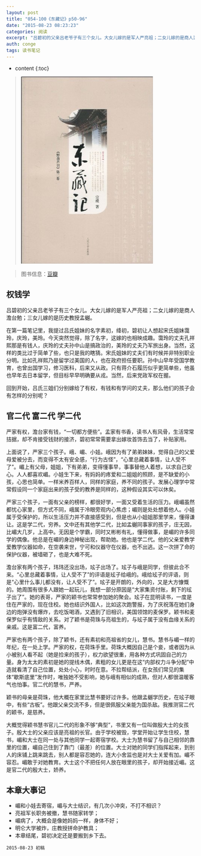 ```yaml
---
layout: post
title: "054-100《东藏记》p50-96"
date: "2015-08-23 08:23:23"
categories: 阅读
excerpt: "吕碧初的父亲吕老爷子有三个女儿。大女儿嫁的是军人严亮祖；二女儿嫁的是商人澹台勉；三女儿嫁的是历史教授孟樾..."
auth: conge
tags: 读书笔记
---
```

* content
{:toc}

> ![东藏记](/assets/images/阅读/118382-e8b1e9b72b080a42.jpg)

> 图书信息：[豆瓣](http://book.douban.com/subject/1014374/)

## 权钱学

吕碧初的父亲吕老爷子有三个女儿。大女儿嫁的是军人严亮祖；二女儿嫁的是商人澹台勉；三女儿嫁的是历史教授孟樾。

在第一篇笔记里，我提过吕氏姐妹的名字素初，绛初，碧初让人想起宋氏姐妹霭玲，庆玲，美玲。今天突然觉得，除了名字，这嫁的也相映成趣。霭玲的丈夫孔祥熙那是有钱人，庆玲的丈夫孙中山是搞政治的，美玲的丈夫乃军旅出身。当然，这样的类比过于简单了些，也只是我的瞎猜。宋氏姐妹的丈夫们有时候并非特别职业分明。比如孔祥熙乃是留学过美国的人，也在政府担任要职。孙中山早年受国学教育，也曾出国学习，修习医科，后来又从政。只有蒋介石履历似乎更简单些，他虽也早年去日本留学，但目标早早明确要从戎。当然，后来党政军权在握。

回到开始，吕氏三姐们分别嫁给了有权，有钱和有学问的丈夫，那么他们的孩子会有怎样的分别呢？

## 官二代 富二代 学二代

严家有权，澹台家有钱，“一切都方便些”。孟家有书香，读书人有风骨，生活常常拮据，却不肯接受钱财的接济，碧初常常需要拿出嫁妆首饰去当了，补贴家用。

上面说了，严家三个孩子。峨、嵋、小娃。峨因为有了弟弟妹妹，觉得自己的父爱母爱被分去，而变得不太有安全感，“行为古怪”，“心里总藏着事情，让人受不了”。嵋上有父母，姐姐，下有弟弟，变得懂事早，事事替他人着想，以求自己安心。人人都喜欢嵋。小娃生下来，有妈妈的疼爱和二姐姐的照顾，是不缺爱的小孩，心思也简单。一样米养百样人，同样的家庭，养不同的孩子。发展心理学中常常假设同一个家庭出来的孩子受的教养是同样的，这种假设其实可以休矣。

严家三个孩子，一面有父亲的榜样，都很好学，一面又受着生活的压力。峨嵋虽然都忧心家里，但方式不同，峨属于冷眼旁观内心焦虑；嵋则是处处想着他人。小娃属于受保护的，所以生活压力并不直接感受到，但是也从小姐姐那里学来，懂得谦让。这是学二代，穷养。文中还有其他学二代，比如孟樾同事家的孩子，庄无因，比嵋大几岁，上高中。无因是个学霸，同时又彬彬有礼，懂得做事，是嵋的许多同学的偶像。他总是在嵋的身边神秘出现，帮助她。他也是学二代。他的父亲爱教学爱教学仪器如命，在空袭来世，宁可和仪器守在仪器，也不出逃。这一次拼了命的保护仪器，被墙砸了，也是大难不死。

澹台家有两个孩子，玮玮还没出场，玹子出场了。玹子与峨是同学，但彼此合不来。“心里总藏着事情，让人受不了”的评语是玹子给峨的。峨给玹子的评语，则是“心里什么事儿都没有，让人受不了”。玹子是开朗的，外向的，又是大方慷慨的。她周围有很多人跟她一起玩儿，我想一部分原因是“大家集资付账，剩下的玹子出了”。她的表哥，严家的颖书也常常参加她的聚会。玹子在昆明读书，一度是住在严家的，现在住校。她也结识外国人，比如这次跑警报，为了庆祝落在她们身边的炮弹没有爆炸，去吃饭喝酒，又遇到了旧相识，美国领馆的麦保罗。颖书和麦保罗似乎有情敌的关系。对了颖书是荷珠与亮祖生的，与玹子属于没有血缘关系的亲戚。这是富二代，富养。

严家也有两个孩子，除了颖书，还有素初和亮祖省的女儿，慧书。慧书与嵋一样的年纪，在一处上学。严家的权，在荷珠手里。荷珠大概因自己是个妾，或者因为从小被别人看不起（她是捡来的孩子），权力欲望很重，用各种方式巩固自己的力量。身为太太的素初是她的提线木偶，素粗的女儿更是在这“内部权力斗争分配”中造就看清了自己位置，处处小心，时时在意。不拉帮结派，在女孩们常见的集体“歇斯底里”发作时，唯独她不受影响，她与峨有相似的成熟，但对人都很温暖客气也怕事。官二代的慧书，严养。

颖书的母亲是荷珠，他大概在家里比慧书要好过许多。他跟孟樾学历史，在玹子眼中，有些“古板”。他跟父亲交流不多，但是很佩服父亲能为国杀敌。我推测官二代的颖书，是慈养。

大概觉得颖书慧书官儿二代的形象不够“典型”，书里又有一位叫做殷大士的女孩子。殷大士的父亲应该是亮祖的长官。由于学校被毁，学堂开始让学生住校，慧书，嵋和大士在同一处与其他同学一起寄宿学校。大士为慧书留了与自己相邻的靠里的位置，嵋自己住到了靠门（最差）的位置。大士对她的同学们指挥起来，到别人的床铺上跳来跳去，别人都是容忍她的，连大小舍监也是对大士关爱有加。嵋不容忍。嵋敢于对她教育。大士这个不把任何人放在眼里的孩子，却开始接近嵋。这是官二代的殷大士，娇养。

## 本章大事记

* 嵋和小娃去寄宿，嵋与大士结识，有几次小冲突，不打不相识？
* 亮祖军长职务被撤，慧书随家转学；
* 嵋病了，大概会是像她妈妈一样，身体不好；
* 明仑大学被炸，庄教授拼命护教具；
* 本章结尾，碧初决定还是要搬到乡下去。

```
2015-08-23 初稿
```
